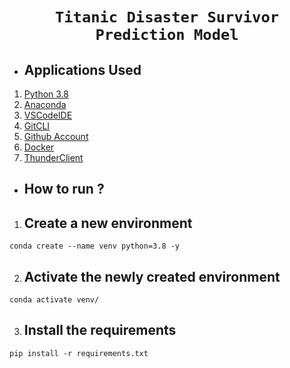 # <center>`Titanic Disaster Survivor Prediction Model`</center>
* ## Applications Used
1. [Python 3.8](https://www.python.org/)
2. [Anaconda](https://www.anaconda.com/)
3. [VSCodeIDE](https://code.visualstudio.com/)
4. [GitCLI](https://git-scm.com/book/en/v2/Getting-Started-The-Command-Line)
5. [Github Account](https://github.com)
6. [Docker](https://www.docker.com/)
7. [ThunderClient](https://www.thunderclient.com/)

* ## **How to run ?**
1. ## Create a new environment
```
conda create --name venv python=3.8 -y
```
2. ## Activate the newly created environment
```
conda activate venv/
```
3. ## Install the requirements
```
pip install -r requirements.txt
```

